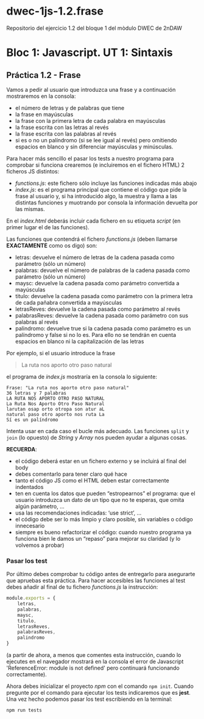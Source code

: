 # dwec-1js-1.2.frase
Repositorio del ejercicio 1.2 del bloque 1 del mòdulo DWEC de 2nDAW

# Bloc 1: Javascript. UT 1: Sintaxis
## Práctica 1.2 - Frase
Vamos a pedir al usuario que introduzca una frase y a continuación mostraremos en la consola:
- el número de letras y de palabras que tiene
- la frase en mayúsculas
- la frase con la primera letra de cada palabra en mayúsculas
- la frase escrita con las letras al revés
- la frase escrita con las palabras al revés
- si es o no un palíndromo (si se lee igual al revés) pero omitiendo espacios en blanco y sin diferenciar mayúsculas y minúsculas.

Para hacer más sencillo el pasar los tests a nuestro programa para comprobar si funciona crearemos (e incluiremos en el fichero HTML) 2 ficheros JS distintos:
- _functions.js_: este fichero sólo incluye las funciones indicadas más abajo
- _index.js_: es el programa principal que contiene el código que pide la frase al usuario y, si ha introducido algo, la muestra y llama a las distintas funciones y muotrando por consola la información devuelta por las mismas.

En el _index.html_ deberás incluir cada fichero en su etiqueta _script_ (en primer lugar el de las funciones).

Las funciones que contendrá el fichero _functions.js_ (deben llamarse **EXACTAMENTE** como os digo) son:
-	letras: devuelve el número de letras de la cadena pasada como parámetro (sólo un número)
-	palabras: devuelve el número de palabras de la cadena pasada como parámetro (sólo un número)
-	maysc: devuelve la cadena pasada como parámetro convertida a mayúsculas
-	titulo: devuelve la cadena pasada como parámetro con la primera letra de cada pañabra convertida a mayúsculas
-	letrasReves: devuelve la cadena pasada como parámetro al revés
-	palabrasReves: devuelve la cadena pasada como parámetro con sus palabras al revés
-	palindromo: devuelve true si la cadena pasada como parámetro es un palíndromo y false si no lo es. Para ello no se tendrán en cuenta espacios en blanco ni la capitalización de las letras

Por ejemplo, si el usuario introduce la frase
> La ruta nos aporto otro paso natural

el programa de _index.js_ mostraría en la consola lo siguiente:
```
Frase: "La ruta nos aporto otro paso natural"
36 letras y 7 palabras
LA RUTA NOS APORTO OTRO PASO NATURAL
La Ruta Nos Aporto Otro Paso Natural
larutan osap orto otropa son atur aL
natural paso otro aporto nos ruta La
Sí es un palíndromo
```

Intenta usar en cada caso el bucle más adecuado. Las funciones `split` y `join` (lo opuesto) de _String_ y _Array_ nos pueden ayudar a algunas cosas.

**RECUERDA**:
- el código deberá estar en un fichero externo y se incluirá al final del body
- debes comentarlo para tener claro qué hace
- tanto el código JS como el HTML deben estar correctamente indentados
- ten en cuenta los datos que pueden “estropearnos” el programa: que el usuario introduzca un dato de un tipo que no te esperas, que omita algún parámetro, …
- usa las recomendaciones indicadas: ‘use strict’, …
- el código debe ser lo más limpio y claro posible, sin variables o código innecesario
- siempre es bueno refactorizar el código: cuando nuestro programa ya funciona bien le damos un “repaso” para mejorar su claridad (y lo volvemos a probar)

### Pasar los test
Por último debes comprobar tu código antes de entregarlo para asegurarte que apruebas esta práctica. Para hacer accesibles las funciones al test debes añadir al final de tu fichero _functions.js_ la instrucción:
```javascript
module.exports = {
	letras,
	palabras,
	maysc,
	titulo,
	letrasReves,
	palabrasReves,
	palindromo
}
```

(a partir de ahora, a menos que comentes esta instrucción, cuando lo ejecutes en el navegador mostrará en la consola el error de Javascript 'ReferenceError: module is not defined' pero continuará funcionando correctamente).

Ahora debes inicializar el proyecto _npm_ con el comando `npm init`. Cuando pregunte por el comando para ejecutar los tests indicaremos que es **jest**. Una vez hecho podemos pasar los test escribiendo en la terminal:
```bash
npm run tests
```
